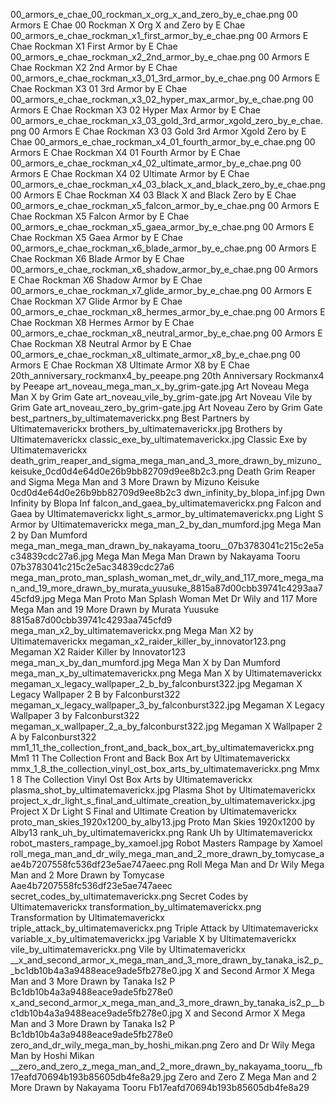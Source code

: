 00_armors_e_chae_00_rockman_x_org_x_and_zero_by_e_chae.png 00 Armors E Chae 00 Rockman X Org X and Zero by E Chae
00_armors_e_chae_rockman_x1_first_armor_by_e_chae.png 00 Armors E Chae Rockman X1 First Armor by E Chae
00_armors_e_chae_rockman_x2_2nd_armor_by_e_chae.png 00 Armors E Chae Rockman X2 2nd Armor by E Chae
00_armors_e_chae_rockman_x3_01_3rd_armor_by_e_chae.png 00 Armors E Chae Rockman X3 01 3rd Armor by E Chae
00_armors_e_chae_rockman_x3_02_hyper_max_armor_by_e_chae.png 00 Armors E Chae Rockman X3 02 Hyper Max Armor by E Chae
00_armors_e_chae_rockman_x3_03_gold_3rd_armor_xgold_zero_by_e_chae.png 00 Armors E Chae Rockman X3 03 Gold 3rd Armor Xgold Zero by E Chae
00_armors_e_chae_rockman_x4_01_fourth_armor_by_e_chae.png 00 Armors E Chae Rockman X4 01 Fourth Armor by E Chae
00_armors_e_chae_rockman_x4_02_ultimate_armor_by_e_chae.png 00 Armors E Chae Rockman X4 02 Ultimate Armor by E Chae
00_armors_e_chae_rockman_x4_03_black_x_and_black_zero_by_e_chae.png 00 Armors E Chae Rockman X4 03 Black X and Black Zero by E Chae
00_armors_e_chae_rockman_x5_falcon_armor_by_e_chae.png 00 Armors E Chae Rockman X5 Falcon Armor by E Chae
00_armors_e_chae_rockman_x5_gaea_armor_by_e_chae.png 00 Armors E Chae Rockman X5 Gaea Armor by E Chae
00_armors_e_chae_rockman_x6_blade_armor_by_e_chae.png 00 Armors E Chae Rockman X6 Blade Armor by E Chae
00_armors_e_chae_rockman_x6_shadow_armor_by_e_chae.png 00 Armors E Chae Rockman X6 Shadow Armor by E Chae
00_armors_e_chae_rockman_x7_glide_armor_by_e_chae.png 00 Armors E Chae Rockman X7 Glide Armor by E Chae
00_armors_e_chae_rockman_x8_hermes_armor_by_e_chae.png 00 Armors E Chae Rockman X8 Hermes Armor by E Chae
00_armors_e_chae_rockman_x8_neutral_armor_by_e_chae.png 00 Armors E Chae Rockman X8 Neutral Armor by E Chae
00_armors_e_chae_rockman_x8_ultimate_armor_x8_by_e_chae.png 00 Armors E Chae Rockman X8 Ultimate Armor X8 by E Chae
20th_anniversary_rockmanx4_by_peeape.png 20th Anniversary Rockmanx4 by Peeape
art_noveau_mega_man_x_by_grim-gate.jpg Art Noveau Mega Man X by Grim Gate
art_noveau_vile_by_grim-gate.jpg Art Noveau Vile by Grim Gate
art_noveau_zero_by_grim-gate.jpg Art Noveau Zero by Grim Gate
best_partners_by_ultimatemaverickx.png Best Partners by Ultimatemaverickx
brothers_by_ultimatemaverickx.jpg Brothers by Ultimatemaverickx
classic_exe_by_ultimatemaverickx.jpg Classic Exe by Ultimatemaverickx
death_grim_reaper_and_sigma_mega_man_and_3_more_drawn_by_mizuno_keisuke_0cd0d4e64d0e26b9bb82709d9ee8b2c3.png Death Grim Reaper and Sigma Mega Man and 3 More Drawn by Mizuno Keisuke 0cd0d4e64d0e26b9bb82709d9ee8b2c3
dwn_infinity_by_blopa_inf.jpg Dwn Infinity by Blopa Inf
falcon_and_gaea_by_ultimatemaverickx.png Falcon and Gaea by Ultimatemaverickx
light_s_armor_by_ultimatemaverickx.png Light S Armor by Ultimatemaverickx
mega_man_2_by_dan_mumford.jpg Mega Man 2 by Dan Mumford
mega_man_mega_man_drawn_by_nakayama_tooru__07b3783041c215c2e5ac34839cdc27a6.jpg Mega Man Mega Man Drawn by Nakayama Tooru  07b3783041c215c2e5ac34839cdc27a6
mega_man_proto_man_splash_woman_met_dr_wily_and_117_more_mega_man_and_19_more_drawn_by_murata_yuusuke_8815a87d00cbb39741c4293aa745cfd9.jpg Mega Man Proto Man Splash Woman Met Dr Wily and 117 More Mega Man and 19 More Drawn by Murata Yuusuke 8815a87d00cbb39741c4293aa745cfd9
mega_man_x2_by_ultimatemaverickx.png Mega Man X2 by Ultimatemaverickx
megaman_x2_raider_killer_by_innovator123.png Megaman X2 Raider Killer by Innovator123
mega_man_x_by_dan_mumford.jpg Mega Man X by Dan Mumford
mega_man_x_by_ultimatemaverickx.png Mega Man X by Ultimatemaverickx
megaman_x_legacy_wallpaper_2_b_by_falconburst322.jpg Megaman X Legacy Wallpaper 2 B by Falconburst322
megaman_x_legacy_wallpaper_3_by_falconburst322.jpg Megaman X Legacy Wallpaper 3 by Falconburst322
megaman_x_wallpaper_2_a_by_falconburst322.jpg Megaman X Wallpaper 2 A by Falconburst322
mm1_11_the_collection_front_and_back_box_art_by_ultimatemaverickx.png Mm1 11 The Collection Front and Back Box Art by Ultimatemaverickx
mmx_1_8_the_collection_vinyl_ost_box_arts_by_ultimatemaverickx.png Mmx 1 8 The Collection Vinyl Ost Box Arts by Ultimatemaverickx
plasma_shot_by_ultimatemaverickx.jpg Plasma Shot by Ultimatemaverickx
project_x_dr_light_s_final_and_ultimate_creation_by_ultimatemaverickx.jpg Project X Dr Light S Final and Ultimate Creation by Ultimatemaverickx
proto_man_skies_1920x1200_by_alby13.jpg Proto Man Skies 1920x1200 by Alby13
rank_uh_by_ultimatemaverickx.png Rank Uh by Ultimatemaverickx
robot_masters_rampage_by_xamoel.jpg Robot Masters Rampage by Xamoel
roll_mega_man_and_dr_wily_mega_man_and_2_more_drawn_by_tomycase_aae4b7207558fc536df23e5ae747aeec.png Roll Mega Man and Dr Wily Mega Man and 2 More Drawn by Tomycase Aae4b7207558fc536df23e5ae747aeec
secret_codes_by_ultimatemaverickx.png Secret Codes by Ultimatemaverickx
transformation_by_ultimatemaverickx.png Transformation by Ultimatemaverickx
triple_attack_by_ultimatemaverickx.png Triple Attack by Ultimatemaverickx
variable_x_by_ultimatemaverickx.jpg Variable X by Ultimatemaverickx
vile_by_ultimatemaverickx.png Vile by Ultimatemaverickx
__x_and_second_armor_x_mega_man_and_3_more_drawn_by_tanaka_is2_p__bc1db10b4a3a9488eace9ade5fb278e0.jpg   X and Second Armor X Mega Man and 3 More Drawn by Tanaka Is2 P  Bc1db10b4a3a9488eace9ade5fb278e0
x_and_second_armor_x_mega_man_and_3_more_drawn_by_tanaka_is2_p__bc1db10b4a3a9488eace9ade5fb278e0.jpg X and Second Armor X Mega Man and 3 More Drawn by Tanaka Is2 P  Bc1db10b4a3a9488eace9ade5fb278e0
zero_and_dr_wily_mega_man_by_hoshi_mikan.png Zero and Dr Wily Mega Man by Hoshi Mikan
__zero_and_zero_z_mega_man_and_2_more_drawn_by_nakayama_tooru__fb17eafd70694b193b85605db4fe8a29.jpg   Zero and Zero Z Mega Man and 2 More Drawn by Nakayama Tooru  Fb17eafd70694b193b85605db4fe8a29
